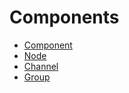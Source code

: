 # Components
* [Component](component.md)
* [Node](node.md)
* [Channel](channel.md)
* [Group](group.md)
